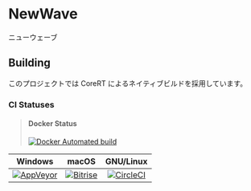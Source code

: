 # NewWave

ニューウェーブ

## Building

このプロジェクトでは CoreRT によるネイティブビルドを採用しています。

### CI Statuses

> #### Docker Status
>
> [![Docker Automated build](https://img.shields.io/docker/build/acidchicken/newwave.svg?style=popout-square)](https://store.docker.com/community/images/acidchicken/newwave)

| Windows                                                                                                                                    | macOS                                                                                                                                                      | GNU/Linux                                                                                                               |
|:------------------------------------------------------------------------------------------------------------------------------------------:|:----------------------------------------------------------------------------------------------------------------------------------------------------------:|:-----------------------------------------------------------------------------------------------------------------------:|
| [![AppVeyor](https://ci.appveyor.com/api/projects/status/xo9ge3mr9kworowu?svg=true)](https://ci.appveyor.com/project/acid-chicken/newwave) | [![Bitrise](https://app.bitrise.io/app/bb6bbe75d01ff5a4/status.svg?token=pa-XmpLuJkd5bSW1UMeUxg&branch=master)](https://app.bitrise.io/app/bb6bbe75d01ff5a4) | [![CircleCI](https://circleci.com/gh/acid-chicken/NewWave.svg?style=svg)](https://circleci.com/gh/acid-chicken/NewWave) |
